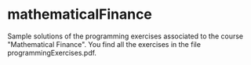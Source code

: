 # mathematicalFinance
Sample solutions of the programming exercises associated to the course "Mathematical Finance". You find all the exercises in the file programmingExercises.pdf.
